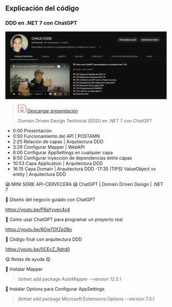 ## Explicación del código 
### DDD en .NET 7 con ChatGPT

[![video-youtube](__doc__/miniatura.png)](https://youtu.be/0CEcZ_Rdrd0)


> <img src="__doc__/PDF-ICON.png" alt= “presentacion” width="25" height="25"> [Descargar presentación](__doc__/DDD-Presentacion.pdf)

> Domain Driven Design Technical (DDD) en .NET 7 con ChatGPT

- 0:00 Presentación 
- 0:50 Funcionamiento del API | POSTAMN
- 2:25 Relación de capas | Arquitectura DDD 
- 3:29 Configurar Mapper | WebAPI
- 6:00 Configurar AppSettings en cualquier capa
- 8:50 Configurar inyección de dependencias entre capas
- 10:53 Capa Application | Arquitectura DDD 
- 16:15 Capa Domain | Arquitectura DDD 
-17:35 (TIPS) ValueObject vs entity | Arquitectura DDD 

😱 MINI SERIE API-CERVECERA 😱 
ChatGPT | Domain Driven Design | .NET 7

🍺 Diseño del negocio guiado con ChatGPT

https://youtu.be/P8aYyvec4v4 

🍺 Como usar ChatGPT para programar un proyecto real

https://youtu.be/8OwTDfZe2Bo

🍺 Código final con arquitectura DDD

https://youtu.be/0CEcZ_Rdrd0

😋 Notas de ayuda 😋

🍺 Instalar Mapper
> dotnet add package AutoMapper --version 12.0.1

🍺 Instalar Options para Configurar AppSettings

> dotnet add package Microsoft.Extensions.Options --version 7.0.1